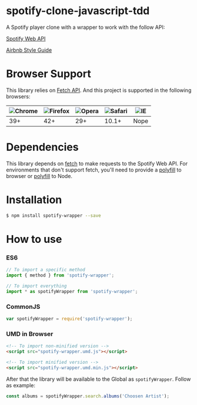 # spotify-clone-javascript-tdd

A Spotify player clone with a wrapper to work with the follow API:

[Spotify Web API](https://developer.spotify.com/documentation/web-api/)

[Airbnb Style Guide](https://github.com/airbnb/javascript)

# Browser Support

This library relies on [Fetch API](https://fetch.spec.whatwg.org/). And this project is supported in the following browsers:

![Chrome](https://cloud.githubusercontent.com/assets/398893/3528328/23bc7bc4-078e-11e4-8752-ba2809bf5cce.png) | ![Firefox](https://cloud.githubusercontent.com/assets/398893/3528329/26283ab0-078e-11e4-84d4-db2cf1009953.png) | ![Opera](https://cloud.githubusercontent.com/assets/398893/3528330/27ec9fa8-078e-11e4-95cb-709fd11dac16.png) | ![Safari](https://cloud.githubusercontent.com/assets/398893/3528331/29df8618-078e-11e4-8e3e-ed8ac738693f.png) | ![IE](https://cloud.githubusercontent.com/assets/398893/3528325/20373e76-078e-11e4-8e3a-1cb86cf506f0.png) |
--- | --- | --- | --- | --- |
39+ | 42+ | 29+ | 10.1+ | Nope |

# Dependencies

This library depends on [fetch](https://fetch.spec.whatwg.org/) to make requests to the Spotify Web API. For environments that don't support fetch, you'll need to provide a [polyfill](https://github.com/github/fetch) to browser or [polyfill](https://github.com/bitinn/node-fetch) to Node.

# Installation

```sh
$ npm install spotify-wrapper --save
```

# How to use

### ES6

```js
// To import a specific method
import { method } from 'spotify-wrapper';

// To import everything
import * as spotifyWrapper from 'spotify-wrapper';
```

### CommonJS

```js
var spotifyWrapper = require('spotify-wrapper');
```

### UMD in Browser

```html
<!-- To import non-minified version -->
<script src="spotify-wrapper.umd.js"></script>

<!-- To import minified version -->
<script src="spotify-wrapper.umd.min.js"></script>
```

After that the library will be available to the Global as `spotifyWrapper`.
Follow as example:

```js
const albums = spotifyWrapper.search.albums('Choosen Artist');
```
